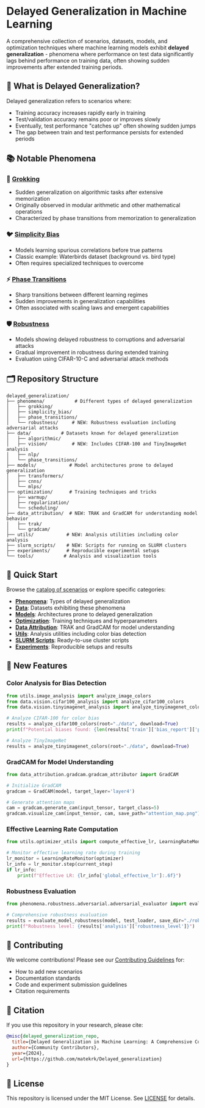# Delayed Generalization in Machine Learning

A comprehensive collection of scenarios, datasets, models, and optimization techniques where machine learning models exhibit **delayed generalization** - phenomena where performance on test data significantly lags behind performance on training data, often showing sudden improvements after extended training periods.

## 🎯 What is Delayed Generalization?

Delayed generalization refers to scenarios where:
- Training accuracy increases rapidly early in training
- Test/validation accuracy remains poor or improves slowly  
- Eventually, test performance "catches up" often showing sudden jumps
- The gap between train and test performance persists for extended periods

## 📚 Notable Phenomena

### 🧠 [Grokking](./phenomena/grokking/)
- Sudden generalization on algorithmic tasks after extensive memorization
- Originally observed in modular arithmetic and other mathematical operations
- Characterized by phase transitions from memorization to generalization

### 🐦 [Simplicity Bias](./phenomena/simplicity_bias/)
- Models learning spurious correlations before true patterns
- Classic example: Waterbirds dataset (background vs. bird type)
- Often requires specialized techniques to overcome

### ⚡ [Phase Transitions](./phenomena/phase_transitions/)
- Sharp transitions between different learning regimes
- Sudden improvements in generalization capabilities
- Often associated with scaling laws and emergent capabilities

### 🛡️ [Robustness](./phenomena/robustness/)
- Models showing delayed robustness to corruptions and adversarial attacks
- Gradual improvement in robustness during extended training
- Evaluation using CIFAR-10-C and adversarial attack methods

## 🗂️ Repository Structure

```
delayed_generalization/
├── phenomena/           # Different types of delayed generalization
│   ├── grokking/
│   ├── simplicity_bias/
│   ├── phase_transitions/
│   └── robustness/     # NEW: Robustness evaluation including adversarial attacks
├── data/           # Datasets known for delayed generalization
│   ├── algorithmic/
│   ├── vision/         # NEW: Includes CIFAR-100 and TinyImageNet analysis
│   ├── nlp/
│   └── phase_transitions/
├── models/            # Model architectures prone to delayed generalization  
│   ├── transformers/
│   ├── cnns/
│   └── mlps/
├── optimization/      # Training techniques and tricks
│   ├── warmup/
│   ├── regularization/
│   └── scheduling/
├── data_attribution/  # NEW: TRAK and GradCAM for understanding model behavior
│   ├── trak/
│   └── gradcam/
├── utils/            # NEW: Analysis utilities including color analysis
├── slurm_scripts/    # NEW: Scripts for running on SLURM clusters
├── experiments/      # Reproducible experimental setups
└── tools/           # Analysis and visualization tools
```

## 🚀 Quick Start

Browse the [catalog of scenarios](./CATALOG.md) or explore specific categories:

- **[Phenomena](./phenomena/)**: Types of delayed generalization
- **[Data](./data/)**: Datasets exhibiting these phenomena  
- **[Models](./models/)**: Architectures prone to delayed generalization
- **[Optimization](./optimization/)**: Training techniques and hyperparameters
- **[Data Attribution](./data_attribution/)**: TRAK and GradCAM for model understanding
- **[Utils](./utils/)**: Analysis utilities including color bias detection
- **[SLURM Scripts](./slurm_scripts/)**: Ready-to-use cluster scripts
- **[Experiments](./experiments/)**: Reproducible setups and results

## 🔬 New Features

### Color Analysis for Bias Detection
```python
from utils.image_analysis import analyze_image_colors
from data.vision.cifar100_analysis import analyze_cifar100_colors
from data.vision.tinyimagenet_analysis import analyze_tinyimagenet_colors

# Analyze CIFAR-100 for color bias
results = analyze_cifar100_colors(root="./data", download=True)
print(f"Potential biases found: {len(results['train']['bias_report']['potential_biases'])}")

# Analyze TinyImageNet 
results = analyze_tinyimagenet_colors(root="./data", download=True)
```

### GradCAM for Model Understanding
```python
from data_attribution.gradcam.gradcam_attributor import GradCAM

# Initialize GradCAM
gradcam = GradCAM(model, target_layer='layer4')

# Generate attention maps
cam = gradcam.generate_cam(input_tensor, target_class=5)
gradcam.visualize_cam(input_tensor, cam, save_path="attention_map.png")
```

### Effective Learning Rate Computation
```python
from utils.optimizer_utils import compute_effective_lr, LearningRateMonitor

# Monitor effective learning rate during training
lr_monitor = LearningRateMonitor(optimizer)
lr_info = lr_monitor.step(current_step)
if lr_info:
    print(f"Effective LR: {lr_info['global_effective_lr']:.6f}")
```

### Robustness Evaluation
```python
from phenomena.robustness.adversarial.adversarial_evaluator import evaluate_model_robustness

# Comprehensive robustness evaluation
results = evaluate_model_robustness(model, test_loader, save_dir="./robustness_results")
print(f"Robustness level: {results['analysis']['robustness_level']}")
```

## 🤝 Contributing

We welcome contributions! Please see our [Contributing Guidelines](./CONTRIBUTING.md) for:
- How to add new scenarios
- Documentation standards
- Code and experiment submission guidelines
- Citation requirements

## 📖 Citation

If you use this repository in your research, please cite:

```bibtex
@misc{delayed_generalization_repo,
  title={Delayed Generalization in Machine Learning: A Comprehensive Collection},
  author={Community Contributors},
  year={2024},
  url={https://github.com/matekrk/Delayed_generalization}
}
```

## 📄 License

This repository is licensed under the MIT License. See [LICENSE](./LICENSE) for details.
